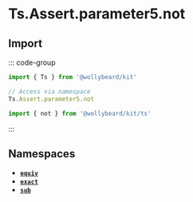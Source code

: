 # Ts.Assert.parameter5.not

## Import

::: code-group

```typescript [Namespace]
import { Ts } from '@wollybeard/kit'

// Access via namespace
Ts.Assert.parameter5.not
```

```typescript [Barrel]
import { not } from '@wollybeard/kit/ts'
```

:::

## Namespaces

- [**`equiv`**](/api/ts/assert/parameter5/not/equiv)
- [**`exact`**](/api/ts/assert/parameter5/not/exact)
- [**`sub`**](/api/ts/assert/parameter5/not/sub)
